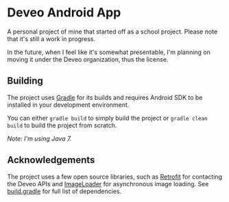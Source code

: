 # Deveo Android App

A personal project of mine that started off as a school project. Please note that it's still a work in progress.

In the future, when I feel like it's somewhat presentable, I'm planning on moving it under the Deveo organization, thus the license.

## Building

The project uses [Gradle](http://www.gradle.org/) for its builds and requires Android SDK to be installed in your development environment.

You can either `gradle build` to simply build the project or `gradle clean build` to build the project from scratch.

_Note: I'm using Java 7._

## Acknowledgements

The project uses a few open source libraries, such as [Retrofit](http://square.github.io/retrofit/) for contacting the Deveo APIs and [ImageLoader](https://github.com/novoda/ImageLoader) for asynchronous image loading. See [build.gradle](https://github.com/vluoto/deveo-android/blob/master/android/build.gradle) for full list of dependencies.
